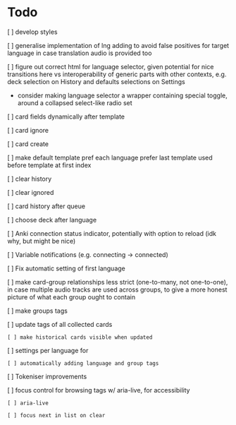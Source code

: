# Todo

[ ] develop styles


[ ] generalise implementation of lng adding to avoid false positives for target language in case translation audio is provided too


[ ] figure out correct html for language selector, given potential for nice transitions here vs interoperability of generic parts with other contexts, e.g. deck selection on History and defaults selections on Settings
- consider making language selector a wrapper containing special toggle, around a collapsed select-like radio set

[ ] card fields dynamically after template

[ ] card ignore

[ ] card create

[ ] make default template pref each language prefer last template used before template at first index


[ ] clear history

[ ] clear ignored


[ ] card history after queue

[ ] choose deck after language

[ ] Anki connection status indicator, potentially with option to reload (idk why, but might be nice)

[ ] Variable notifications (e.g. connecting -> connected)

[ ] Fix automatic setting of first language


[ ] make card-group relationships less strict (one-to-many, not one-to-one), in case multiple audio tracks are used across groups, to give a more honest picture of what each group ought to contain

  [ ] make groups tags

  [ ] update tags of all collected cards

    [ ] make historical cards visible when updated
  
  [ ] settings per language for

    [ ] automatically adding language and group tags

[ ] Tokeniser improvements

  [ ] focus control for browsing tags w/ aria-live, for accessibility

    [ ] aria-live

    [ ] focus next in list on clear
